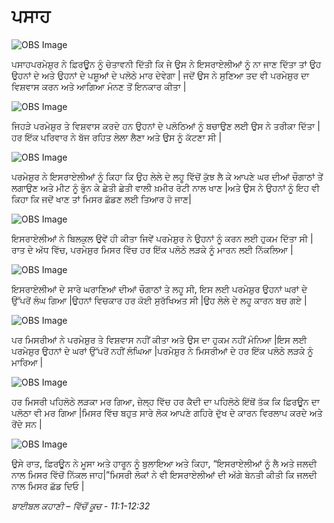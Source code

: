 # ਪਸਾਹ

![OBS Image](https://cdn.door43.org/obs/jpg/360px/obs-en-11-01.jpg)

ਪਸਾਹਪਰਮੇਸ਼ੁਰ  ਨੇ ਫ਼ਿਰਊਨ  ਨੂੰ ਚੇਤਾਵਨੀ ਦਿੱਤੀ ਕਿ ਜੇ ਉਸ ਨੇ ਇਸਰਾਏਲੀਆਂ ਨੂੰ ਨਾ ਜਾਣ ਦਿੱਤਾ ਤਾਂ ਉਹ  ਉਹਨਾਂ ਦੇ ਅਤੇ ਉਹਨਾਂ ਦੇ ਪਸ਼ੂਆਂ ਦੇ ਪਲੋਠੇ ਮਾਰ ਦੇਵੇਗਾ | ਜਦੋਂ ਉਸ ਨੇ ਸੁਣਿਆ ਤਦ  ਵੀ ਪਰਮੇਸ਼ੁਰ  ਦਾ ਵਿਸ਼ਵਾਸ ਕਰਨ ਅਤੇ ਆਗਿਆ ਮੰਨਣ ਤੋਂ ਇਨਕਾਰ ਕੀਤਾ |

![OBS Image](https://cdn.door43.org/obs/jpg/360px/obs-en-11-02.jpg)

ਜਿਹੜੇ ਪਰਮੇਸ਼ੁਰ  ਤੇ ਵਿਸ਼ਵਾਸ ਕਰਦੇ ਹਨ ਉਹਨਾਂ  ਦੇ ਪਲੋਠਿਆਂ ਨੂੰ ਬਚਾਉਣ ਲਈ ਉਸ ਨੇ ਤਰੀਕਾ ਦਿੱਤਾ |ਹਰ ਇੱਕ  ਪਰਿਵਾਰ ਨੇ ਬੱਜ ਰਹਿਤ ਲੇਲਾ ਲੈਣਾ ਅਤੇ ਉਸ ਨੂੰ ਕੱਟਣਾ ਸੀ |

![OBS Image](https://cdn.door43.org/obs/jpg/360px/obs-en-11-03.jpg)

ਪਰਮੇਸ਼ੁਰ  ਨੇ ਇਸਰਾਏਲੀਆਂ ਨੂੰ ਕਿਹਾ ਕਿ ਉਹ ਲੇਲੇ ਦੇ ਲਹੂ ਵਿੱਚੋਂ  ਕੁੱਝ ਲੈ ਕੇ ਆਪਣੇ ਘਰ ਦੀਆਂ ਚੌਗਾਠਾਂ ਤੇਂ ਲਗਾਉਣ ਅਤੇ ਮੀਟ ਨੂੰ ਭੁੰਨ ਕੇ ਛੇਤੀ ਛੇਤੀ ਵਾਲੀ ਖ਼ਮੀਰ  ਰੋਟੀ ਨਾਲ ਖਾਣ |ਅਤੇ ਉਸ ਨੇ ਉਹਨਾਂ ਨੂੰ ਇਹ ਵੀ ਕਿਹਾ ਕਿ ਜਦੋਂ ਖਾਣ ਤਾਂ ਮਿਸਰ ਛੱਡਣ ਲਈ ਤਿਆਰ ਹੋ ਜਾਣ|

![OBS Image](https://cdn.door43.org/obs/jpg/360px/obs-en-11-04.jpg)

ਇਸਰਾਏਲੀਆਂ ਨੇ ਬਿਲਕੁਲ ਉਵੇਂ ਹੀ ਕੀਤਾ ਜਿਵੇਂ ਪਰਮੇਸ਼ੁਰ  ਨੇ ਉਹਨਾਂ ਨੂੰ ਕਰਨ ਲਈ ਹੁਕਮ ਦਿੱਤਾ ਸੀ |ਰਾਤ ਦੇ ਅੱਧ ਵਿੱਚ, ਪਰਮੇਸ਼ੁਰ  ਮਿਸਰ ਵਿੱਚ ਹਰ ਇੱਕ  ਪਲੋਠੇ ਲੜਕੇ ਨੂੰ ਮਾਰਨ ਲਈ ਨਿੱਕਲਿਆ |

![OBS Image](https://cdn.door43.org/obs/jpg/360px/obs-en-11-05.jpg)

ਇਸਰਾਏਲੀਆਂ ਦੇ ਸਾਰੇ ਘਰਾਣਿਆਂ ਦੀਆਂ ਚੌਗਾਠਾਂ ਤੇ ਲਹੂ  ਸੀ, ਇਸ ਲਈ ਪਰਮੇਸ਼ੁਰ  ਉਹਨਾਂ ਘਰਾਂ ਦੇ ਉੱਪਰੋਂ ਲੰਘ ਗਿਆ |ਉਹਨਾਂ  ਵਿਚਕਾਰ  ਹਰ ਕੋਈ ਸੁਰੱਖਿਅਤ ਸੀ |ਉਹ ਲੇਲੇ ਦੇ ਲਹੂ  ਕਾਰਨ ਬਚ ਗਏ  |

![OBS Image](https://cdn.door43.org/obs/jpg/360px/obs-en-11-06.jpg)

ਪਰ ਮਿਸਰੀਆਂ ਨੇ ਪਰਮੇਸ਼ੁਰ  ਤੇ ਵਿਸ਼ਵਾਸ ਨਹੀਂ ਕੀਤਾ ਅਤੇ ਉਸ ਦਾ ਹੁਕਮ ਨਹੀਂ ਮੰਨਿਆ |ਇਸ ਲਈ ਪਰਮੇਸ਼ੁਰ  ਉਹਨਾਂ  ਦੇ ਘਰਾਂ ਉੱਪਰੋਂ ਨਹੀਂ ਲੰਘਿਆ |ਪਰਮੇਸ਼ੁਰ  ਨੇ ਮਿਸਰੀਆਂ ਦੇ ਹਰ ਇੱਕ  ਪਲੋਠੇ ਲੜਕੇ ਨੂੰ ਮਾਰਿਆ |

![OBS Image](https://cdn.door43.org/obs/jpg/360px/obs-en-11-07.jpg)

ਹਰ ਮਿਸਰੀ ਪਹਿਲੋਠੇ  ਲੜਕਾ ਮਰ ਗਿਆ, ਜ਼ੇਲ੍ਹ ਵਿੱਚ ਹਰ ਕੈਦੀ ਦਾ ਪਹਿਲੋਠੇ ਇੱਥੋਂ ਤੱਕ ਕਿ  ਫ਼ਿਰਊਨ ਦਾ ਪਲੋਠਾ ਵੀ  ਮਰ ਗਿਆ |ਮਿਸਰ ਵਿੱਚ ਬਹੁਤ ਸਾਰੇ ਲੋਕ ਆਪਣੇ ਗਹਿਰੇ ਦੁੱਖ ਦੇ ਕਾਰਨ ਵਿਰਲਾਪ ਕਰਦੇ ਅਤੇ ਰੋਂਦੇ ਸਨ |

![OBS Image](https://cdn.door43.org/obs/jpg/360px/obs-en-11-08.jpg)

ਉਸੇ ਰਾਤ, ਫ਼ਿਰਊਨ  ਨੇ ਮੂਸਾ ਅਤੇ ਹਾਰੂਨ  ਨੂੰ ਬੁਲਾਇਆ ਅਤੇ ਕਿਹਾ, “ਇਸਰਾਏਲੀਆਂ ਨੂੰ ਲੈ ਅਤੇ ਜਲਦੀ ਨਾਲ ਮਿਸਰ ਵਿੱਚੋਂ  ਨਿੱਕਲ ਜਾਹ|”ਮਿਸਰੀ ਲੋਕਾਂ ਨੇ ਵੀ ਇਸਰਾਏਲੀਆਂ ਦੀ ਅੱਗੇ ਬੇਨਤੀ ਕੀਤੀ ਕਿ ਜਲਦੀ ਨਾਲ ਮਿਸਰ ਛੱਡ ਦਿਓ |

_ਬਾਈਬਲ ਕਹਾਣੀ – ਵਿੱਚੋਂ  ਕੂਚ - 11:1-12:32_